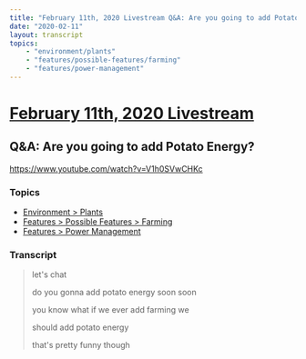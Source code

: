 ```yaml
---
title: "February 11th, 2020 Livestream Q&A: Are you going to add Potato Energy?"
date: "2020-02-11"
layout: transcript
topics:
    - "environment/plants"
    - "features/possible-features/farming"
    - "features/power-management"
---
```

# [February 11th, 2020 Livestream](../2020-02-11.md)
## Q&A: Are you going to add Potato Energy?
https://www.youtube.com/watch?v=V1h0SVwCHKc

### Topics
* [Environment > Plants](../topics/environment/plants.md)
* [Features > Possible Features > Farming](../topics/features/possible-features/farming.md)
* [Features > Power Management](../topics/features/power-management.md)

### Transcript

> let's chat
> 
> do you gonna add potato energy soon soon
> 
> you know what if we ever add farming we
> 
> should add potato energy
> 
> that's pretty funny though
> 
